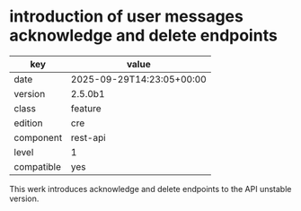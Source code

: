 [//]: # (werk v2)
# introduction of user messages acknowledge and delete endpoints

key        | value
---------- | ---
date       | 2025-09-29T14:23:05+00:00
version    | 2.5.0b1
class      | feature
edition    | cre
component  | rest-api
level      | 1
compatible | yes

This werk introduces acknowledge and delete endpoints to the API unstable version.
